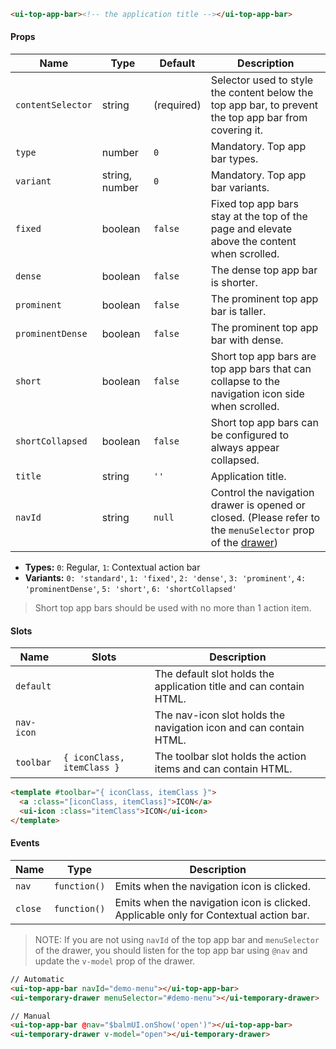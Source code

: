 ```html
<ui-top-app-bar><!-- the application title --></ui-top-app-bar>
```

#### Props

| Name              | Type           | Default    | Description                                                                                                             |
| ----------------- | -------------- | ---------- | ----------------------------------------------------------------------------------------------------------------------- |
| `contentSelector` | string         | (required) | Selector used to style the content below the top app bar, to prevent the top app bar from covering it.                  |
| `type`            | number         | `0`        | Mandatory. Top app bar types.                                                                                           |
| `variant`         | string, number | `0`        | Mandatory. Top app bar variants.                                                                                        |
| `fixed`           | boolean        | `false`    | Fixed top app bars stay at the top of the page and elevate above the content when scrolled.                             |
| `dense`           | boolean        | `false`    | The dense top app bar is shorter.                                                                                       |
| `prominent`       | boolean        | `false`    | The prominent top app bar is taller.                                                                                    |
| `prominentDense`  | boolean        | `false`    | The prominent top app bar with dense.                                                                                   |
| `short`           | boolean        | `false`    | Short top app bars are top app bars that can collapse to the navigation icon side when scrolled.                        |
| `shortCollapsed`  | boolean        | `false`    | Short top app bars can be configured to always appear collapsed.                                                        |
| `title`           | string         | `''`       | Application title.                                                                                                      |
| `navId`           | string         | `null`     | Control the navigation drawer is opened or closed. (Please refer to the `menuSelector` prop of the [drawer](/#/drawer)) |

- **Types:** `0`: Regular, `1`: Contextual action bar
- **Variants:** `0: 'standard'`, `1: 'fixed'`, `2: 'dense'`, `3: 'prominent'`, `4: 'prominentDense'`, `5: 'short'`, `6: 'shortCollapsed'`

> Short top app bars should be used with no more than 1 action item.

#### Slots

| Name       | Slots                      | Description                                                        |
| ---------- | -------------------------- | ------------------------------------------------------------------ |
| `default`  |                            | The default slot holds the application title and can contain HTML. |
| `nav-icon` |                            | The nav-icon slot holds the navigation icon and can contain HTML.  |
| `toolbar`  | `{ iconClass, itemClass }` | The toolbar slot holds the action items and can contain HTML.      |

```html
<template #toolbar="{ iconClass, itemClass }">
  <a :class="[iconClass, itemClass]">ICON</a>
  <ui-icon :class="itemClass">ICON</ui-icon>
</template>
```

#### Events

| Name    | Type         | Description                                                                           |
| ------- | ------------ | ------------------------------------------------------------------------------------- |
| `nav`   | `function()` | Emits when the navigation icon is clicked.                                            |
| `close` | `function()` | Emits when the navigation icon is clicked. Applicable only for Contextual action bar. |

> NOTE: If you are not using `navId` of the top app bar and `menuSelector` of the drawer, you should listen for the top app bar using `@nav` and update the `v-model` prop of the drawer.

```html
// Automatic
<ui-top-app-bar navId="demo-menu"></ui-top-app-bar>
<ui-temporary-drawer menuSelector="#demo-menu"></ui-temporary-drawer>

// Manual
<ui-top-app-bar @nav="$balmUI.onShow('open')"></ui-top-app-bar>
<ui-temporary-drawer v-model="open"></ui-temporary-drawer>
```
